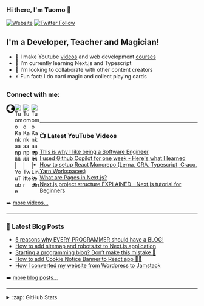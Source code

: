 ### Hi there, I'm Tuomo 👋

[![Website](https://img.shields.io/website?label=tuomokankaanpaa.com&style=for-the-badge&url=https%3A%2F%2Ftuomokankaanpaa.com)](https://tuomokankaanpaa.com)
[![Twitter Follow](https://img.shields.io/twitter/follow/tumee?color=1DA1F2&logo=twitter&style=for-the-badge)](https://twitter.com/intent/follow?original_referer=https%3A%2F%2Fgithub.com%2Ftumetus&screen_name=tumee)

## I'm a Developer, Teacher and Magician!

- 🔭 I make Youtube [videos][youtube] and web development [courses][courses]
- 🌱 I’m currently learning Next.js and Typescript
- 👯 I’m looking to collaborate with other content creators
- ⚡ Fun fact: I do card magic and collect playing cards
### Connect with me:

[<img align="left" alt="tuomokankaanpaa.com" width="22px" src="https://raw.githubusercontent.com/iconic/open-iconic/master/svg/globe.svg" />][website]
[<img align="left" alt="Tuomo Kankaanpää | YouTube" width="22px" src="https://cdn.jsdelivr.net/npm/simple-icons@v3/icons/youtube.svg" />][youtube]
[<img align="left" alt="Tuomo Kankaanpää | Twitter" width="22px" src="https://cdn.jsdelivr.net/npm/simple-icons@v3/icons/twitter.svg" />][twitter]
[<img align="left" alt="Tuomo Kankaanpää | LinkedIn" width="22px" src="https://cdn.jsdelivr.net/npm/simple-icons@v3/icons/linkedin.svg" />][linkedin]

<br />
<br />

---

### 📺 Latest YouTube Videos

<!-- YOUTUBE:START -->
- [This is why I like being a Software Engineer](https://www.youtube.com/watch?v=THZ8i2vmg6I)
- [I used Github Copilot for one week - Here's what I learned](https://www.youtube.com/watch?v=GSivicjQ8Mc)
- [How to setup React Monorepo (Lerna, CRA, Typescript, Craco, Yarn Workspaces)](https://www.youtube.com/watch?v=zQUpNa1hZIA)
- [What are Pages in Next.js?](https://www.youtube.com/watch?v=xIsIkxGYfn0)
- [Next.js project structure EXPLAINED - Next.js tutorial for Beginners](https://www.youtube.com/watch?v=gq_PFhIhQig)
<!-- YOUTUBE:END -->

➡️ [more videos...][youtube]

---

### 📕 Latest Blog Posts

<!-- BLOG-POST-LIST:START -->
- [5 reasons why EVERY PROGRAMMER should have a BLOG!](https://dev.to/tumee/5-reasons-why-every-programmer-should-have-a-blog-1mh)
- [How to add sitemap and robots.txt to Next.js application](https://dev.to/tumee/how-to-add-sitemap-and-robots-txt-to-next-js-application-24hd)
- [Starting a programming blog? Don’t make this mistake 🚫](https://dev.to/tumee/starting-a-programming-blog-don-t-make-this-mistake-2g0a)
- [How to add Cookie Notice Banner to React app 👨‍💻](https://dev.to/tumee/how-to-add-cookie-notice-banner-to-react-app-9e3)
- [How I converted my website from Wordpress to Jamstack](https://dev.to/tumee/how-i-converted-my-website-from-wordpress-to-jamstack-5hd8)
<!-- BLOG-POST-LIST:END -->

➡️ [more blog posts...][blog]

---

<details>
  <summary>:zap: GitHub Stats</summary>

  <img align="left" alt="Tuomo's GitHub Stats" src="https://github-readme-stats.vercel.app/api?username=tumetus&theme=algolia&show_icons=true&hide_border=true" />

</details>

[website]: https://tuomokankaanpaa.com
[blog]: https://tuomokankaanpaa.com/blog
[courses]: http://tuomokankaanpaa.com/courses
[twitter]: https://twitter.com/tumee
[youtube]: https://www.youtube.com/channel/UC34UXFLKqdW3cpk5CBu2Siw
[linkedin]: https://linkedin.com/in/tuomo-kankaanpää-2a0a9753
